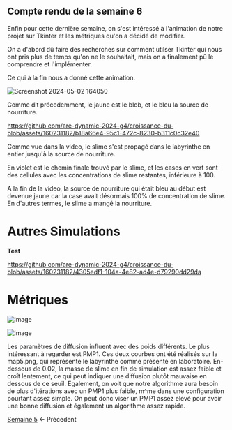 ## Compte rendu de la semaine 6

Enfin pour cette dernière semaine, on s'est intéressé à l'animation de notre projet sur Tkinter et les métriques qu'on a décidé de modifier.

On a d'abord dû faire des recherches sur comment utilser Tkinter qui nous ont pris plus de temps qu'on ne le souhaitait, mais on a finalement pû le comprendre et l'implémenter.

Ce qui à la fin nous a donné cette animation.

![Screenshot 2024-05-02 164050](https://github.com/are-dynamic-2024-g4/croissance-du-blob/assets/160231182/b9d07973-d6cb-4be5-8e80-2d935aeda069)


Comme dit précedemment, le jaune est le blob, et le bleu la source de nourriture.


https://github.com/are-dynamic-2024-g4/croissance-du-blob/assets/160231182/b18a66e4-95c1-472c-8230-b311c0c32e40


Comme vue dans la video, le slime s'est propagé dans le labyrinthe en entier jusqu'à la source de nourriture.

En violet est le chemin finale trouvé par le slime, et les cases en vert sont des cellules avec les concentrations de slime restantes, inférieure à 100.

A la fin de la video, la source de nourriture qui était bleu au début est devenue jaune car la case avait désormais 100% de concentration de slime. En d'autres termes, le slime a mangé la nourriture.

# Autres Simulations

**Test**

https://github.com/are-dynamic-2024-g4/croissance-du-blob/assets/160231182/4305edf1-104a-4e82-ad4e-d79290dd29da



# Métriques
![image](https://github.com/are-dynamic-2024-g4/croissance-du-blob/assets/160231024/b5eb5e80-e782-481c-8d88-5d562122e0ba)

![image](https://github.com/are-dynamic-2024-g4/croissance-du-blob/assets/160231024/646a4496-1b43-42a5-9b64-88ca7ad5c947)

 Les paramètres de diffusion influent avec des poids différents. Le plus intéressant à regarder est PMP1.
 Ces deux courbes ont été réalisés sur la map5.png, qui représente le labyrinthe comme présenté en laboratoire.
 En-dessous de 0.02, la masse de slime en fin de simulation est assez faible et croît lentement, ce qui peut indiquer une diffusion plutôt mauvaise en dessous de ce seuil.
 Egalement, on voit que notre algorithme aura besoin de plus d'itérations avec un PMP1 plus faible, m^me dans une configuration pourtant assez simple.
 On peut donc viser un PMP1 assez elevé pour avoir une bonne diffusion et également un algorithme assez rapide.


[Semaine 5](https://are-dynamic-2024-g4.github.io/croissance-du-blob/semaine5) <- Précedent
